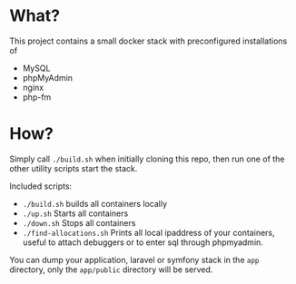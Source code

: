 # What?
This project contains a small docker stack with preconfigured installations of
 - MySQL
 - phpMyAdmin
 - nginx
 - php-fm

# How?
Simply call `./build.sh` when initially cloning this repo, then run one of the other utility scripts start the stack.

Included scripts:
 - `./build.sh` builds all containers locally
 - `./up.sh` Starts all containers
 - `./down.sh` Stops all containers
 - `./find-allocations.sh` Prints all local ipaddress of your containers, useful to attach debuggers or to enter sql through phpmyadmin.

You can dump your application, laravel or symfony stack in the `app` directory, only the `app/public` directory will be served.